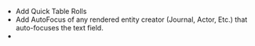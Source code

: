  - Add Quick Table Rolls
 - Add AutoFocus of any rendered entity creator (Journal, Actor, Etc.) that auto-focuses the text field.
 - 